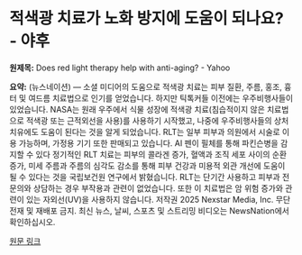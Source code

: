 # 적색광 치료가 노화 방지에 도움이 되나요? - 야후

**원제목:** Does red light therapy help with anti-aging? - Yahoo

**요약:** (뉴스네이션) — 소셜 미디어의 도움으로 적색광 치료는 피부 질환, 주름, 홍조, 흉터 및 여드름 치료법으로 인기를 얻었습니다. 하지만 틱톡커들 이전에는 우주비행사들이 있었습니다. NASA는 원래 우주에서 식물 성장에 적색광 치료(침습적이지 않은 치료법으로 적색광 또는 근적외선을 사용)를 사용하기 시작했고, 나중에 우주비행사들의 상처 치유에도 도움이 된다는 것을 알게 되었습니다. RLT는 일부 피부과 의원에서 시술로 이용 가능하며, 가정용 기기 또한 판매되고 있습니다. AI 펜이 필체를 통해 파킨슨병을 감지할 수 있다 정기적인 RLT 치료는 피부의 콜라겐 증가, 혈액과 조직 세포 사이의 순환 증가, 미세 주름과 주름의 심각도 감소를 통해 피부 건강과 미용적 외관 개선에 도움이 될 수 있다는 것을 국립보건원 연구에서 밝혔습니다. RLT는 단기간 사용하고 피부과 전문의와 상담하는 경우 부작용과 관련이 없었습니다. 또한 이 치료법은 암 위험 증가와 관련이 있는 자외선(UV)을 사용하지 않습니다. 저작권 2025 Nexstar Media, Inc. 무단 전재 및 재배포 금지. 최신 뉴스, 날씨, 스포츠 및 스트리밍 비디오는 NewsNation에서 확인하십시오.

[원문 링크](https://www.yahoo.com/news/does-red-light-therapy-help-152112301.html)
